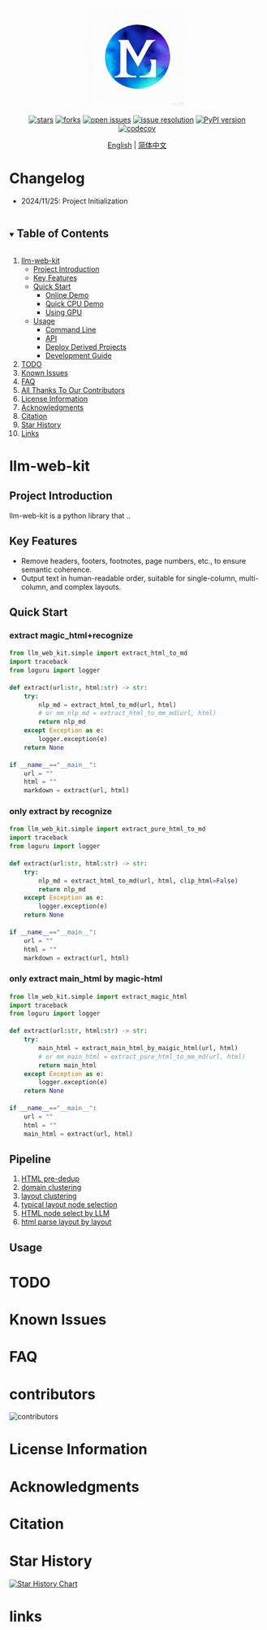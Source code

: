 <div align="center" xmlns="http://www.w3.org/1999/html">
<!-- logo -->
<p align="center">
  <img src="docs/images/llm-web-kit_logo.jpeg" width="200px" style="vertical-align:middle;">
</p>

<!-- icon -->

[![stars](https://img.shields.io/github/stars/opendatalab/llm-web-kit.svg)](https://github.com/opendatalab/llm-web-kit)
[![forks](https://img.shields.io/github/forks/opendatalab/llm-web-kit.svg)](https://github.com/opendatalab/llm-web-kit)
[![open issues](https://img.shields.io/github/issues-raw/opendatalab/llm-web-kit)](https://github.com/opendatalab/llm-web-kit/issues)
[![issue resolution](https://img.shields.io/github/issues-closed-raw/opendatalab/llm-web-kit)](https://github.com/opendatalab/llm-web-kit/issues)
[![PyPI version](https://badge.fury.io/py/llm-web-kit.svg)](https://badge.fury.io/py/llm-web-kit)
[![codecov](https://codecov.io/gh/ccprocessor/llm-webkit-mirror/graph/badge.svg?token=U4RY0R6JUV)](https://codecov.io/gh/ccprocessor/llm-webkit-mirror)

<!-- language -->

[English](README.md) | [简体中文](README_zh-CN.md)

</div>

# Changelog

- 2024/11/25: Project Initialization

<!-- TABLE OF CONTENT -->

<details open="open">
  <summary><h2 style="display: inline-block">Table of Contents</h2></summary>
  <ol>
    <li>
      <a href="#llm-web-kit">llm-web-kit</a>
      <ul>
        <li><a href="#project-introduction">Project Introduction</a></li>
        <li><a href="#key-features">Key Features</a></li>
        <li><a href="#quick-start">Quick Start</a>
            <ul>
            <li><a href="#online-demo">Online Demo</a></li>
            <li><a href="#quick-cpu-demo">Quick CPU Demo</a></li>
            <li><a href="#using-gpu">Using GPU</a></li>
            </ul>
        </li>
        <li><a href="#usage">Usage</a>
            <ul>
            <li><a href="#command-line">Command Line</a></li>
            <li><a href="#api">API</a></li>
            <li><a href="#deploy-derived-projects">Deploy Derived Projects</a></li>
            <li><a href="#development-guide">Development Guide</a></li>
            </ul>
        </li>
      </ul>
    </li>
    <li><a href="#todo">TODO</a></li>
    <li><a href="#known-issues">Known Issues</a></li>
    <li><a href="#faq">FAQ</a></li>
    <li><a href="#contributors">All Thanks To Our Contributors</a></li>
    <li><a href="#license-information">License Information</a></li>
    <li><a href="#acknowledgments">Acknowledgments</a></li>
    <li><a href="#citation">Citation</a></li>
    <li><a href="#star-history">Star History</a></li>
    <li><a href="#links">Links</a></li>
  </ol>
</details>

# llm-web-kit

## Project Introduction

llm-web-kit is a python library that ..

## Key Features

- Remove headers, footers, footnotes, page numbers, etc., to ensure semantic coherence.
- Output text in human-readable order, suitable for single-column, multi-column, and complex layouts.

## Quick Start

### extract magic_html+recognize

```python
from llm_web_kit.simple import extract_html_to_md
import traceback
from loguru import logger

def extract(url:str, html:str) -> str:
    try:
        nlp_md = extract_html_to_md(url, html)
        # or mm_nlp_md = extract_html_to_mm_md(url, html)
        return nlp_md
    except Exception as e:
        logger.exception(e)
    return None

if __name__=="__main__":
    url = ""
    html = ""
    markdown = extract(url, html)
```

### only extract by recognize

```python
from llm_web_kit.simple import extract_pure_html_to_md
import traceback
from loguru import logger

def extract(url:str, html:str) -> str:
    try:
        nlp_md = extract_html_to_md(url, html, clip_html=False)
        return nlp_md
    except Exception as e:
        logger.exception(e)
    return None

if __name__=="__main__":
    url = ""
    html = ""
    markdown = extract(url, html)
```

### only extract main_html by magic-html

```python
from llm_web_kit.simple import extract_magic_html
import traceback
from loguru import logger

def extract(url:str, html:str) -> str:
    try:
        main_html = extract_main_html_by_maigic_html(url, html)
        # or mm_main_html = extract_pure_html_to_mm_md(url, html)
        return main_html
    except Exception as e:
        logger.exception(e)
    return None

if __name__=="__main__":
    url = ""
    html = ""
    main_html = extract(url, html)
```

## Pipeline

1. [HTML pre-dedup](jupyter/html-pre-dedup/main.ipynb)
2. [domain clustering](jupyter/domain_clustering/README.md)
3. [layout clustering](jupyter/layout-clustering/main.ipynb)
4. [typical layout node selection](jupyter/typical-html-select/main.ipynb)
5. [HTML node select by LLM](jupyter/html-node-select-llm/main.ipynb)
6. [html parse layout by layout](jupyter/html-parse-by-layout/main.ipynb)

## Usage

# TODO

# Known Issues

# FAQ

# contributors

![contributors](https://contrib.rocks/image?repo=ccprocessor/llm-webkit-mirror)

# License Information

# Acknowledgments

# Citation

# Star History

[![Star History Chart](https://api.star-history.com/svg?repos=ccprocessor/llm-webkit-mirror&type=Date)](https://star-history.com/#ccprocessor/llm-webkit-mirror&Date)

# links
